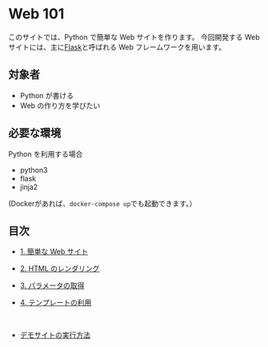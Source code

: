 # Web 101

このサイトでは、Python で簡単な Web サイトを作ります。
今回開発する Web サイトには、主に[Flask](https://msiz07-flask-docs-ja.readthedocs.io/ja/latest/)と呼ばれる Web フレームワークを用います。

## 対象者

- Python が書ける
- Web の作り方を学びたい

## 必要な環境

Python を利用する場合

- python3
- flask
- jinja2

(Dockerがあれば、`docker-compose up`でも起動できます。）

## 目次

- [1. 簡単な Web サイト](./1)
- [2. HTML のレンダリング](./2)
- [3. パラメータの取得](./3)
- [4. テンプレートの利用](./4)

  <br/>

- [デモサイトの実行方法](./demo)
